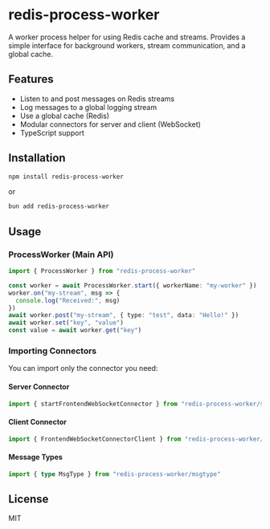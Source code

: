 # redis-process-worker

A worker process helper for using Redis cache and streams. Provides a simple interface for background workers, stream communication, and a global cache.

## Features

- Listen to and post messages on Redis streams
- Log messages to a global logging stream
- Use a global cache (Redis)
- Modular connectors for server and client (WebSocket)
- TypeScript support

## Installation

```sh
npm install redis-process-worker
```

or

```sh
bun add redis-process-worker
```

## Usage

### ProcessWorker (Main API)

```ts
import { ProcessWorker } from "redis-process-worker"

const worker = await ProcessWorker.start({ workerName: "my-worker" })
worker.on("my-stream", msg => {
  console.log("Received:", msg)
})
await worker.post("my-stream", { type: "test", data: "Hello!" })
await worker.set("key", "value")
const value = await worker.get("key")
```

### Importing Connectors

You can import only the connector you need:

#### Server Connector

```ts
import { startFrontendWebSocketConnector } from "redis-process-worker/server"
```

#### Client Connector

```ts
import { FrontendWebSocketConnectorClient } from "redis-process-worker/client"
```

#### Message Types

```ts
import { type MsgType } from "redis-process-worker/msgtype"
```

## License

MIT
